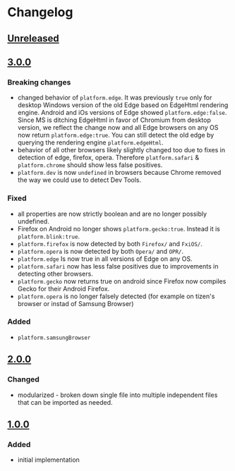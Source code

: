 # Changelog

## [Unreleased]

## [3.0.0]

### Breaking changes
- changed behavior of `platform.edge`. It was previously `true` only for desktop Windows version of the old Edge based on EdgeHtml rendering engine. Android and iOs versions of Edge showed `platform.edge:false`. Since MS is ditching EdgeHtml in favor of Chromium from desktop version, we reflect the change now and all Edge browsers on any OS now return `platform.edge:true`. You can still detect the old edge by querying the rendering engine `platform.edgeHtml`.
- behavior of all other browsers likely slightly changed too due to fixes in detection of edge, firefox, opera. Therefore `platform.safari` & `platform.chrome` should show less false positives.
- `platform.dev` is now `undefined` in browsers because Chrome removed the way we could use to detect Dev Tools.

### Fixed
- all properties are now strictly boolean and are no longer possibly undefined.
- Firefox on Android no longer shows `platform.gecko:true`. Instead it is `platform.blink:true`.
- `platform.firefox` is now detected by both `Firefox/` and `FxiOS/`.
- `platform.opera` is now detected by both `Opera/` and `OPR/`.
- `platform.edge` Is now true in all versions of Edge on any OS.
- `platform.safari` now has less false positives due to improvements in detecting other browsers.
- `platform.gecko` now returns true on android since Firefox now compiles Gecko for their Android Firefox.
- `platform.opera` is no longer falsely detected (for example on tizen's browser or instad of Samsung Browser)

### Added
- `platform.samsungBrowser`

## [2.0.0]

### Changed
- modularized - broken down single file into multiple independent files that can be imported as needed.

## [1.0.0]

### Added
- initial implementation

[Unreleased]: https://github.com/MikeKovarik/exifr/compare/v3.0.0...HEAD
[3.0.0]: https://github.com/MikeKovarik/exifr/compare/v2.0.0...v3.0.0
[2.0.0]: https://github.com/MikeKovarik/exifr/compare/v1.0.0...v2.0.0
[1.0.0]: https://github.com/MikeKovarik/exifr/releases/tag/v1.0.0
